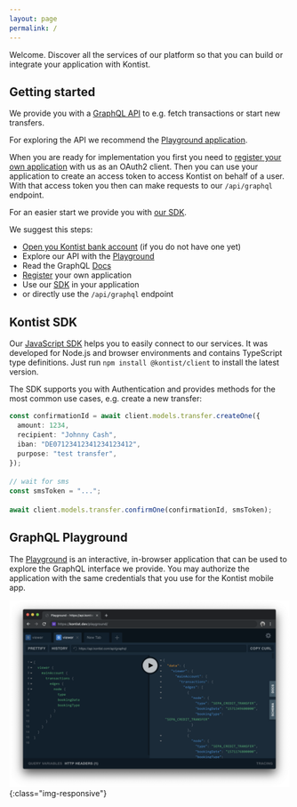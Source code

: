 ```yaml
---
layout: page
permalink: /
---
```


Welcome. Discover all the services of our platform so that you can build or integrate your application with Kontist.

## Getting started

We provide you with a [GraphQL API](https://graphql.org) to e.g. fetch transactions or start new transfers.

For exploring the API we recommend the [Playground application](/playground).

When you are ready for implementation you first you need to [register your own application](/console) with us as an OAuth2 client. Then you can use your application to create an access token to access Kontist on behalf of a user. With that access token you then can make requests to our `/api/graphql` endpoint.

For an easier start we provide you with [our SDK](/sdk).

We suggest this steps:
* [Open you Kontist bank account](https://start.kontist.com/?pid=DeveloperProgram) (if you do not have one yet)
* Explore our API with the [Playground](/playground)
* Read the GraphQL [Docs](/docs)
* [Register](/console) your own application
* Use our [SDK](/sdk) in your application
* or directly use the `/api/graphql` endpoint

## Kontist SDK

Our [JavaScript SDK](/sdk) helps you to easily connect to our services. It was developed for Node.js and browser environments and contains TypeScript type definitions. Just run `npm install @kontist/client` to install the latest version.

The SDK supports you with Authentication and provides methods for the most common use cases, e.g. create a new transfer:
```typescript
const confirmationId = await client.models.transfer.createOne({
  amount: 1234,
  recipient: "Johnny Cash",
  iban: "DE07123412341234123412",
  purpose: "test transfer",
});

// wait for sms
const smsToken = "...";

await client.models.transfer.confirmOne(confirmationId, smsToken);
```

## GraphQL Playground

The [Playground](/playground) is an interactive, in-browser application that can be used to explore the GraphQL interface we provide. You may authorize the application with the same credentials that you use for the Kontist mobile app.

![Playground Screenshot](/assets/playground.png){:class="img-responsive"}
